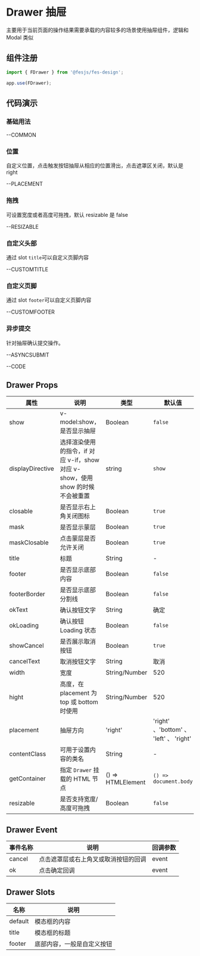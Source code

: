 # Drawer 抽屉

主要用于当前页面的操作结果需要承载的内容较多的场景使用抽屉组件，逻辑和 Modal 类似

## 组件注册

```js
import { FDrawer } from '@fesjs/fes-design';

app.use(FDrawer);
```

## 代码演示

### 基础用法

--COMMON

### 位置

自定义位置，点击触发按钮抽屉从相应的位置滑出，点击遮罩区关闭，默认是 right

--PLACEMENT

### 拖拽

可设置宽度或者高度可拖拽，默认 resizable 是 false

--RESIZABLE

### 自定义头部

通过 slot `title`可以自定义页脚内容

--CUSTOMTITLE

### 自定义页脚

通过 slot `footer`可以自定义页脚内容

--CUSTOMFOOTER

### 异步提交

针对抽屉确认提交操作。

--ASYNCSUBMIT

--CODE

## Drawer Props

| 属性             | 说明                                                                           | 类型              | 默认值                                  |
| ---------------- | ------------------------------------------------------------------------------ | ----------------- | --------------------------------------- |
| show             | v-model:show，是否显示抽屉                                                     | Boolean           | `false`                                 |
| displayDirective | 选择渲染使用的指令，if 对应 v-if，show 对应 v-show，使用 show 的时候不会被重置 | string            | `show`                                  |
| closable         | 是否显示右上角关闭图标                                                         | Boolean           | `true`                                  |
| mask             | 是否显示蒙层                                                                   | Boolean           | `true`                                  |
| maskClosable     | 点击蒙层是否允许关闭                                                           | Boolean           | `true`                                  |
| title            | 标题                                                                           | String            | -                                       |
| footer           | 是否显示底部内容                                                               | Boolean           | `false`                                 |
| footerBorder     | 是否显示底部分割线                                                             | Boolean           | `false`                                 |
| okText           | 确认按钮文字                                                                   | String            | 确定                                    |
| okLoading        | 确认按钮 Loading 状态                                                          | Boolean           | `false`                                 |
| showCancel       | 是否展示取消按钮                                                               | Boolean           | `true`                                  |
| cancelText       | 取消按钮文字                                                                   | String            | 取消                                    |
| width            | 宽度                                                                           | String/Number     | 520                                     |
| hight            | 高度，在 placement 为 top 或 bottom 时使用                                     | String/Number     | 520                                     |
| placement        | 抽屉方向                                                                       | 'right'           | 'right' 、'bottom' 、 'left' 、 'right' |
| contentClass     | 可用于设置内容的类名                                                           | String            | -                                       |
| getContainer     | 指定 `Drawer` 挂载的 HTML 节点                                                 | () => HTMLElement | `() => document.body`                   |
| resizable        | 是否支持宽度/高度可拖拽                                                        | Boolean           | `false`                                 |

## Drawer Event

| 事件名称 | 说明                                 | 回调参数 |
| -------- | ------------------------------------ | -------- |
| cancel   | 点击遮罩层或右上角叉或取消按钮的回调 | event    |
| ok       | 点击确定回调                         | event    |

## Drawer Slots

| 名称    | 说明                       |
| ------- | -------------------------- |
| default | 模态框的内容               |
| title   | 模态框的标题               |
| footer  | 底部内容，一般是自定义按钮 |
